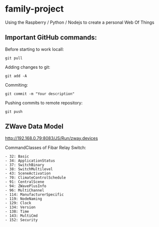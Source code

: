 family-project
==============

Using the Raspberry / Python / Nodejs to create a personal Web Of Things

Important GitHub commands:
--------------------------

Before starting to work locall:

    git pull

Adding changes to git:

    git add -A

Commiting:

    git commit -m "Your description"

Pushing commits to remote repository:

    git push


ZWave Data Model
----------------

http://192.168.0.79:8083/JS/Run/zway.devices

CommandClasses of Fibar Relay Switch: 

	- 32: Basic
	- 34: ApplicationStatus
	- 37: SwitchBinary
	- 38: SwitchMultilevel
	- 43: SceneActivation
	- 70: ClimateControlSchedule
	- 91: CentralScene
	- 94: ZWavePlusInfo
	- 96: MultiChannel
	- 114: ManufacturerSpecific
	- 119: NodeNaming
	- 129: Clock
	- 134: Version
	- 138: Time
	- 143: MultiCmd
	- 152: Security